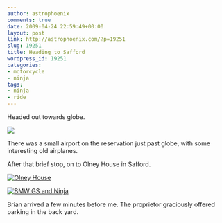 ```yaml
---
author: astrophoenix
comments: true
date: 2009-04-24 22:59:49+00:00
layout: post
link: http://astrophoenix.com/?p=19251
slug: 19251
title: Heading to Safford
wordpress_id: 19251
categories:
- motorcycle
- ninja
tags:
- ninja
- ride
---
```


Headed out towards globe.

[![](/wp-uploads/astrophoenix/2010/12/airport_compressed-300x225.jpg)](/wp-uploads/astrophoenix/2010/12/airport_compressed.jpg)

There was a small airport on the reservation just past globe, with some interesting old airplanes.

After that brief stop, on to Olney House in Safford.

[![Olney House](/wp-uploads/astrophoenix/2010/12/olney_compressed-300x225.jpg)](/wp-uploads/astrophoenix/2010/12/olney_compressed.jpg)

[![BMW GS and Ninja](/wp-uploads/astrophoenix/2010/12/park_olney_compressed-300x225.jpg)](/wp-uploads/astrophoenix/2010/12/park_olney_compressed.jpg)

Brian arrived a few minutes before me. The proprietor graciously offered parking in the back yard.
